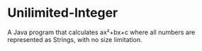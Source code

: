 # Unilimited-Integer
A Java program that calculates ax²+bx+c where all numbers are represented as Strings, with no size limitation.
